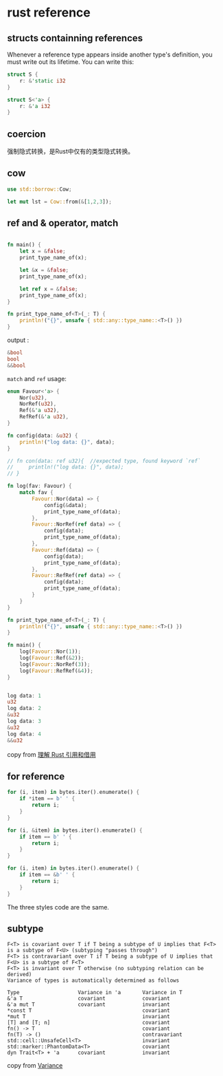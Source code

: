 # rust reference

## structs containning references
Whenever a reference type appears inside another type's definition, you must write out its lifetime. You can write this:

``` rust
struct S {
	r: &'static i32
}

struct S<'a> {
	r: &'a i32
}
```
## coercion
强制隐式转换，是Rust中仅有的类型隐式转换。

## cow

``` rust
use std::borrow::Cow;

let mut lst = Cow::from(&[1,2,3]);
```


## ref and & operator, match

``` rust

fn main() {
    let x = &false;
    print_type_name_of(x);

    let &x = &false;
    print_type_name_of(x);

    let ref x = &false;
    print_type_name_of(x);
}

fn print_type_name_of<T>(_: T) {
    println!("{}", unsafe { std::any::type_name::<T>() })
}

```
output :

``` rust
&bool
bool
&&bool
```

`match` and `ref` usage:

``` rust
enum Favour<'a> {
    Nor(u32),
    NorRef(u32),
    Ref(&'a u32),
    RefRef(&'a u32),
}

fn config(data: &u32) {
    println!("log data: {}", data);
}

// fn con(data: ref u32){  //expected type, found keyword `ref`
//     println!("log data: {}", data);
// }

fn log(fav: Favour) {
    match fav {
        Favour::Nor(data) => {
            config(&data);
            print_type_name_of(data);
        },
        Favour::NorRef(ref data) => {
            config(data);
            print_type_name_of(data);
        },
        Favour::Ref(data) => {
            config(data);
            print_type_name_of(data);
        },
        Favour::RefRef(ref data) => {
            config(data);
            print_type_name_of(data);
        }
    }
}

fn print_type_name_of<T>(_: T) {
    println!("{}", unsafe { std::any::type_name::<T>() })
}

fn main() {
    log(Favour::Nor(1));
    log(Favour::Ref(&2));
    log(Favour::NorRef(3));
    log(Favour::RefRef(&4));
}


log data: 1
u32
log data: 2
&u32
log data: 3
&u32
log data: 4
&&u32
```

copy from [理解 Rust 引用和借用](https://zhuanlan.zhihu.com/p/59998584)


## for reference

``` rust
for (i, item) in bytes.iter().enumerate() {
    if *item == b' ' {
        return i;
    }
}

for (i, &item) in bytes.iter().enumerate() {
    if item == b' ' {
        return i;
    }
}

for (i, item) in bytes.iter().enumerate() {
    if item == &b' ' {
        return i;
    }
}
```
The three styles code are the same.


## subtype

```
F<T> is covariant over T if T being a subtype of U implies that F<T> is a subtype of F<U> (subtyping "passes through")
F<T> is contravariant over T if T being a subtype of U implies that F<U> is a subtype of F<T>
F<T> is invariant over T otherwise (no subtyping relation can be derived)
Variance of types is automatically determined as follows

Type	               Variance in 'a	    Variance in T
&'a T	               covariant    	    covariant
&'a mut T	           covariant	        invariant
*const T		                            covariant
*mut T		                                invariant
[T] and [T; n]		                        covariant
fn() -> T		                            covariant
fn(T) -> ()		                            contravariant
std::cell::UnsafeCell<T>	                invariant
std::marker::PhantomData<T>	                covariant
dyn Trait<T> + 'a      covariant	        invariant
```
copy from [Variance](https://doc.rust-lang.org/reference/subtyping.html#variance)
